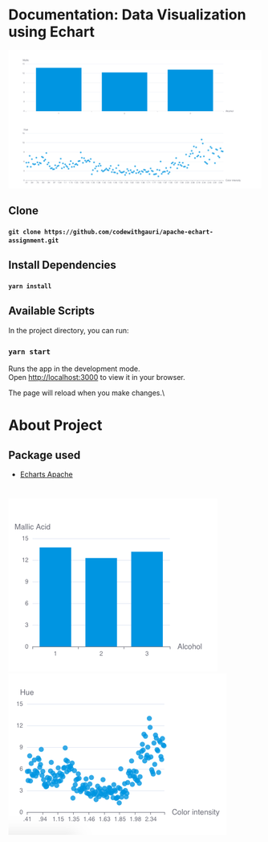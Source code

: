 # Documentation: Data Visualization using Echart

![Echart](/echart-assignment/screenshots/full1.png)

## Clone

#### `git clone https://github.com/codewithgauri/apache-echart-assignment.git`

## Install Dependencies

#### `yarn install`

## Available Scripts

In the project directory, you can run:

### `yarn start`

Runs the app in the development mode.\
Open [http://localhost:3000](http://localhost:3000) to view it in your browser.

The page will reload when you make changes.\

# About Project

## Package used

- [Echarts Apache](https://echarts.apache.org/en/index.html)

#

![Bargraph](/echart-assignment/screenshots/bar.png)
![Scattered Chart](/echart-assignment/screenshots/scatter.png)
